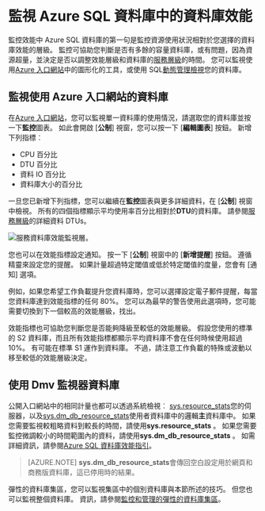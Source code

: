<properties
    pageTitle="監視 Azure SQL 資料庫中的資料庫效能 |Microsoft Azure"
    description="深入了解監控 Azure 工具與動態管理檢視資料庫的選項。"
    keywords="監控雲端資料庫效能的資料庫"
    services="sql-database"
    documentationCenter=""
    authors="CarlRabeler"
    manager="jhubbard"
    editor=""/>

<tags
    ms.service="sql-database"
    ms.devlang="na"
    ms.topic="get-started-article"
    ms.tgt_pltfrm="na"
    ms.workload="data-management"
    ms.date="09/27/2016"
    ms.author="carlrab"/>

# <a name="monitoring-database-performance-in-azure-sql-database"></a>監視 Azure SQL 資料庫中的資料庫效能
監控效能中 Azure SQL 資料庫的第一句是監控資源使用狀況相對於您選擇的資料庫效能的層級。 監控可協助您判斷是否有多餘的容量資料庫，或有問題，因為資源超量，並決定是否以調整效能層級和資料庫的[服務層級](sql-database-service-tiers.md)的時間。 您可以監視使用[Azure 入口網站](https://portal.azure.com)中的圖形化的工具，或使用 SQL[動態管理檢視](https://msdn.microsoft.com/library/ms188754.aspx)您的資料庫。

## <a name="monitor-databases-using-the-azure-portal"></a>監視使用 Azure 入口網站的資料庫

在[Azure 入口網站](https://portal.azure.com/)，您可以監視單一資料庫的使用情況，請選取您的資料庫並按一下**監控**圖表。 如此會開啟 [**公制**] 視窗，您可以按一下 [**編輯圖表**] 按鈕。 新增下列指標︰

- CPU 百分比
- DTU 百分比
- 資料 IO 百分比
- 資料庫大小的百分比

一旦您已新增下列指標，您可以繼續在**監控**圖表與更多詳細資料，在 [**公制**] 視窗中檢視。 所有的四個指標顯示平均使用率百分比相對於**DTU**的資料庫。 請參閱[服務層級](sql-database-service-tiers.md)的詳細資料 DTUs。

![服務資料庫效能監視層。](./media/sql-database-service-tiers/sqldb_service_tier_monitoring.png)

您也可以在效能指標設定通知。 按一下 [**公制**] 視窗中的 [**新增提醒**] 按鈕。 遵循精靈來設定您的提醒。 如果計量超過特定閾值或低於特定閾值的度量，您會有 [通知] 選項。

例如，如果您希望工作負載提升您資料庫時，您可以選擇設定電子郵件提醒，每當您資料庫達到效能指標的任何 80%。 您可以為最早的警告使用此選項時，您可能需要切換到下一個較高的效能層級，找出。

效能指標也可協助您判斷您是否能夠降級至較低的效能層級。 假設您使用的標準的 S2 資料庫，而且所有效能指標都顯示平均資料庫不會在任何時候使用超過 10%。 有可能在標準 S1 運作到資料庫。 不過，請注意工作負載的特殊或波動以移至較低的效能層級決定。

## <a name="monitor-databases-using-dmvs"></a>使用 Dmv 監視器資料庫

公開入口網站中的相同計量也都可以透過系統檢視︰ [sys.resource_stats](https://msdn.microsoft.com/library/dn269979.aspx)您的伺服器，以及[sys.dm_db_resource_stats](https://msdn.microsoft.com/library/dn800981.aspx)使用者資料庫中的邏輯**主**資料庫中。 如果您需要監視較粗略資料到較長的時間，請使用**sys.resource_stats** 。 如果您需要監控微調較小的時間範圍內的資料，請使用**sys.dm_db_resource_stats** 。 如需詳細資訊，請參閱[Azure SQL 資料庫效能指引](sql-database-performance-guidance.md#monitoring-resource-use-with-sysresourcestats)。

>[AZURE.NOTE] **sys.dm_db_resource_stats**會傳回空白設定用於網頁和商務版資料庫，這已停用時的結果。

彈性的資料庫集區，您可以監視集區中的個別資料庫與本節所述的技巧。 但您也可以監視整個資料庫。 資訊，請參閱[監控和管理的彈性的資料庫集區](sql-database-elastic-pool-manage-portal.md)。
